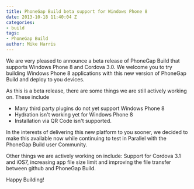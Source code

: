 ```yaml
---
title: PhoneGap Build beta support for Windows Phone 8
date: 2013-10-18 11:40:04 Z
categories:
- build
tags:
- PhoneGap Build
author: Mike Harris
---
```


We are very pleased to announce a beta release of PhoneGap Build that supports Windows Phone 8 and Cordova 3.0. We welcome you to try building Windows Phone 8 applications with this new version of PhoneGap Build and deploy to you devices.

As this is a beta release, there are some things we are still actively working on. These include

- Many third party plugins do not yet support Windows Phone 8
- Hydration isn't working yet for Windows Phone 8
- Installation via QR Code isn't supported.

In the interests of delivering this new platform to you sooner, we decided to make this available now while continuing to test in Parallel with the PhoneGap Build user Community.

Other things we are actively working on include: Support for Cordova 3.1 and iOS7, increasing app file size limit and improving the file transfer between github and PhoneGap Build.

Happy Building!
